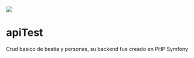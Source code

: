 # <img src="https://i.ibb.co/mHQJ8Y2/img.jpg">
# apiTest
Crud basico de bestia y personas, su backend fue creado en PHP Symfony
